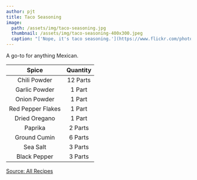 ```yaml
---
author: pjt
title: Taco Seasoning
image:
  path: /assets/img/taco-seasoning.jpg
  thumbnail: /assets/img/taco-seasoning-400x300.jpeg
  caption: "['Nope, it's taco seasoning.'](https://www.flickr.com/photos/48987853@N00/6874939606) by [makahansen](https://www.flickr.com/photos/48987853@N00) is licensed under [CC BY-NC-ND 2.0](https://creativecommons.org/licenses/by-nc-nd/2.0/?ref=ccsearch&atype=rich)"
---
```


A go-to for anything Mexican.

| Spice | Quantity |
|:-:|:-:|
| Chili Powder | 12 Parts |
| Garlic Powder | 1 Part |
| Onion Powder | 1 Part |
| Red Pepper Flakes | 1 Part |
| Dried Oregano | 1 Part |
| Paprika | 2 Parts |
| Ground Cumin | 6 Parts |
| Sea Salt | 3 Parts |
| Black Pepper | 3 Parts |

[Source: All Recipes](https://www.allrecipes.com/recipe/46653/taco-seasoning-i/)
